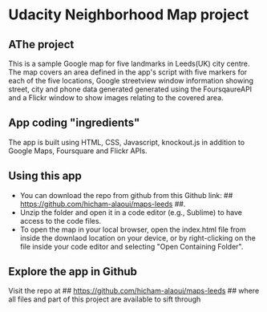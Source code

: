 # Udacity Neighborhood Map project


## AThe project

This is a sample Google map for five landmarks in Leeds(UK) city centre. The map covers an area defined in the app's script with five markers for each of the five locations, Google streetview window information showing street, city and phone data generated generated using the FoursqaureAPI and a Flickr window to show images relating to the covered area.


## App coding "ingredients"
The app is built using HTML, CSS, Javascript, knockout.js in addition to Google Maps, Foursquare and Flickr APIs.


## Using this app

- You can download the repo from github from this Github link: ## https://github.com/hicham-alaoui/maps-leeds ##.
- Unzip the folder and open it in a code editor (e.g., Sublime) to have access to the code files.
- To open the map in your local browser, open the index.html file from inside the downlaod location on your device, or by right-clicking on the file inside your code editor and selecting "Open Containing Folder".

## Explore the app in Github

Visit the repo at ## https://github.com/hicham-alaoui/maps-leeds ## where all files and part of this project are available to sift through
